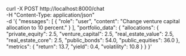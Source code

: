 curl -X POST http://localhost:8000/chat \
  -H "Content-Type: application/json" \
  -d '{
    "messages": [
      {
        "role": "user",
        "content": "Change venture capital allocation to 10 percent."
      }
    ],
    "portfolio_data": {
      "allocations": {
        "private_equity": 2.5,
        "venture_capital": 2.5,
        "real_estate_value": 2.5,
        "real_estate_core": 2.5,
        "public_bonds": 54.0,
        "public_equities": 36.0
      },
      "metrics": {
        "return": 13.7,
        "yield": 0.4,
        "volatility": 10.8
      }
    }
  }'